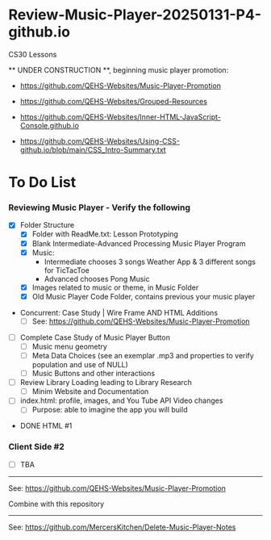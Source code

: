 # Review-Music-Player-20250131-P4-github.io
CS30 Lessons

** UNDER CONSTRUCTION **, beginning music player promotion:
- https://github.com/QEHS-Websites/Music-Player-Promotion

- https://github.com/QEHS-Websites/Grouped-Resources

- https://github.com/QEHS-Websites/Inner-HTML-JavaScript-Console.github.io

- https://github.com/QEHS-Websites/Using-CSS-github.io/blob/main/CSS_Intro-Summary.txt

# To Do List

### Reviewing Music Player - Verify the following
- [x] Folder Structure
    - [X] Folder with ReadMe.txt: Lesson Prototyping
    - [x] Blank Intermediate-Advanced Processing Music Player Program
    - [x] Music:
        - Intermediate chooses 3 songs Weather App & 3 different songs for TicTacToe
        - Advanced chooses Pong Music
    - [x] Images related to music or theme, in Music Folder
    - [x] Old Music Player Code Folder, contains previous your music player
- Concurrent: Case Study | Wire Frame AND HTML Additions
    - [ ] See: https://github.com/QEHS-Websites/Music-Player-Promotion
- [ ] Complete Case Study of Music Player Button
    - [ ] Music menu geometry
    - [ ] Meta Data Choices (see an exemplar .mp3 and properties to verify population and use of NULL)
    - [ ] Music Buttons and other interactions
- [ ] Review Library Loading leading to Library Research
    - [ ] Minim Website and Documentation
- [ ] index.html: profile, images, and You Tube API Video changes
    - [ ] Purpose: able to imagine the app you will build
- DONE HTML #1

### Client Side #2
- [ ] TBA

---

See: https://github.com/QEHS-Websites/Music-Player-Promotion

Combine with this repository

---

See: https://github.com/MercersKitchen/Delete-Music-Player-Notes